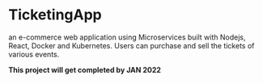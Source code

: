 # TicketingApp
an e-commerce web application using Microservices built with Nodejs, React, Docker and Kubernetes. Users can purchase and sell the tickets of various events.



<b> This project will get completed by JAN 2022 </b>
